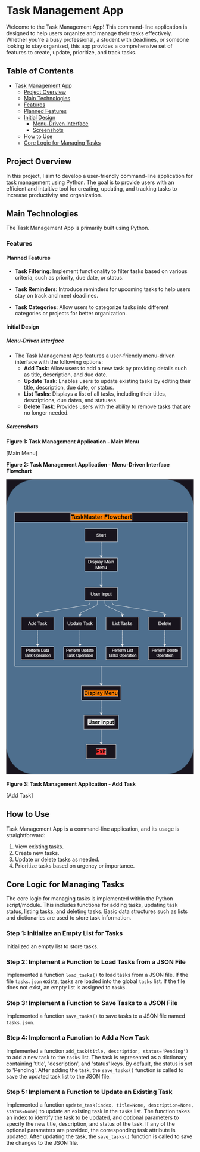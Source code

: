 # Task Management App

Welcome to the Task Management App! This command-line application is designed to help users organize and manage their tasks effectively. Whether you're a busy professional, a student with deadlines, or someone looking to stay organized, this app provides a comprehensive set of features to create, update, prioritize, and track tasks.

## Table of Contents

- [Task Management App](#task-management-app)
  - [Project Overview](#project-overview)
  - [Main Technologies](#main-technologies)
  - [Features](#features)
  - [Planned Features](#planned-features)
  - [Initial Design](#initial-design)
      - [Menu-Driven Interface](#menu-driven-interface)
      - [Screenshots](#screenshots)
  - [How to Use](#how-to-use)
  - [Core Logic for Managing Tasks](#core-logic) 

## Project Overview

In this project, I aim to develop a user-friendly command-line application for task management using Python. The goal is to provide users with an efficient and intuitive tool for creating, updating, and tracking tasks to increase productivity and organization.

## Main Technologies

The Task Management App is primarily built using Python.

### Features

#### Planned Features

- **Task Filtering**: Implement functionality to filter tasks based on various criteria, such as priority, due date, or  status.
  
- **Task Reminders**: Introduce reminders for upcoming tasks to help users stay on track and meet deadlines.
  
- **Task Categories**: Allow users to categorize tasks into different categories or projects for better organization.

#### Initial Design

##### Menu-Driven Interface

- The Task Management App features a user-friendly menu-driven interface with the following options:
  - **Add Task**: Allow users to add a new task by providing details such as title, description, and due date.
  - **Update Task**: Enables users to update existing tasks by editing their title, description, due date, or status.
  - **List Tasks**: Displays a list of all tasks, including their titles, descriptions, due dates, and statuses
  - **Delete Task**: Provides users with the ability to remove tasks that are no longer needed.

##### Screenshots

**Figure 1: Task Management Application - Main Menu**

[Main Menu]

**Figure 2: Task Management Application - Menu-Driven Interface Flowchart**

![Menu-Driven Interface](./docs/Menu-Driven-Interface-Flowchart.png)

**Figure 3: Task Management Application - Add Task**

[Add Task]

## How to Use

Task Management App is a command-line application, and its usage is straightforward:

1. View existing tasks.
2. Create new tasks.
3. Update or delete tasks as needed.
4. Prioritize tasks based on urgency or importance.

## Core Logic for Managing Tasks

The core logic for managing tasks is implemented within the Python script/module. This includes functions for adding tasks, updating task status, listing tasks, and deleting tasks. Basic data structures such as lists and dictionaries are used to store task information. 

### Step 1: Initialize an Empty List for Tasks

Initialized an empty list to store tasks.

### Step 2: Implement a Function to Load Tasks from a JSON File

Implemented a function `load_tasks()` to load tasks from a JSON file. If the file `tasks.json` exists, tasks are loaded into the global `tasks` list. If the file does not exist, an empty list is assigned to `tasks`.

### Step 3: Implement a Function to Save Tasks to a JSON File

Implemented a function `save_tasks()` to save tasks to a JSON file named `tasks.json`.

### Step 4: Implement a Function to Add a New Task

Implemented a function `add_task(title, description, status='Pending')` to add a new task to the `tasks` list. The task is represented as a dictionary containing 'title', 'description', and 'status' keys. By default, the status is set to 'Pending'. After adding the task, the `save_tasks()` function is called to save the updated task list to the JSON file.

### Step 5: Implement a Function to Update an Existing Task

Implemented a function `update_task(index, title=None, description=None, status=None)` to update an existing task in the `tasks` list. The function takes an index to identify the task to be updated, and optional parameters to specify the new title, description, and status of the task. If any of the optional parameters are provided, the corresponding task attribute is updated. After updating the task, the `save_tasks()` function is called to save the changes to the JSON file.